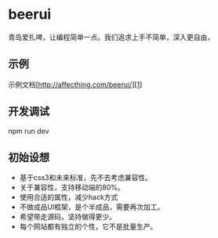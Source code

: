 # beerui

青岛爱扎啤，让编程简单一点。我们追求上手不简单，深入更自由，

## 示例

示例文档[http://affecthing.com/beerui/][1]

## 开发调试

npm run dev

## 初始设想

* 基于css3和未来标准，先不去考虑兼容性。
* 关于兼容性，支持移动端的80%。
* 使用合适的属性，减少hack方式
* 不做成品UI框架，是个半成品，需要再次加工。
* 希望带走源码，坚持做得更少。
* 每个网站都有独立的个性，它不是批量生产。


[1]: http://affecthing.com/beerui/